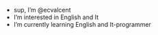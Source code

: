- sup, I’m @ecvalcent
- I’m interested in English and It
- I’m currently learning English and It-programmer
<!---
mevacent/mevacent is a ✨ special ✨ repository because its `README.md` (this file) appears on your GitHub profile.
You can click the Preview link to take a look at your changes.
--->
